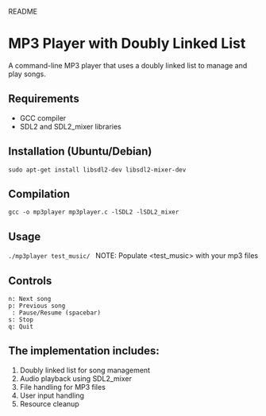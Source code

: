 README
# MP3 Player with Doubly Linked List

A command-line MP3 player that uses a doubly linked list to manage and play songs.

## Requirements

- GCC compiler
- SDL2 and SDL2_mixer libraries

## Installation (Ubuntu/Debian)

```
sudo apt-get install libsdl2-dev libsdl2-mixer-dev
```
## Compilation

```gcc -o mp3player mp3player.c -lSDL2 -lSDL2_mixer```

## Usage
```./mp3player test_music/ ```
NOTE: Populate <test_music> with your mp3 files

## Controls
    n: Next song
    p: Previous song
     : Pause/Resume (spacebar)
    s: Stop
    q: Quit

## The implementation includes:
1. Doubly linked list for song management
2. Audio playback using SDL2_mixer
3. File handling for MP3 files
4. User input handling
5. Resource cleanup